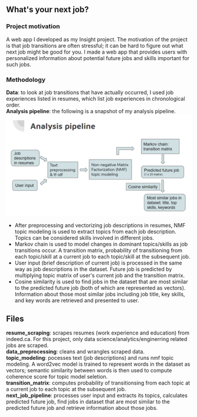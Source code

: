 ## What's your next job?

### Project motivation
A web app I developed as my Insight project. The motivation of the project is that job transitions are often stressful; it can be hard to figure out what next job might be good for you. I made a web app that provides users with personalized information about potential future jobs and skills important for such jobs. 

### Methodology
__Data__: to look at job transitions that have actually occurred, I used job experiences listed in resumes, which list job experiences in chronological order.
<br>__Analysis pipeline__: the following is a snapshot of my analysis pipeline.
![Analysis Pipeline](analysispipeline.png)
* After preprocessing and vectorizing job descriptions in resumes, NMF topic modeling is used to extract topics from each job description. Topics can be considered skills involved in different jobs.
* Markov chain is used to model changes in dominant topics/skills as job transitions occur. A transition matrix, probability of transitioning from each topic/skill at a current job to each topic/skill at the subsequent job.
* User input (brief description of current job) is processed in the same way as job descriptions in the dataset. Future job is predicted by multiplying topic matrix of user's current job and the transition matrix.
* Cosine similarity is used to find jobs in the dataset that are most similar to the predicted future job (both of which are represented as vectors). Information about those most similar jobs including job title, key skills, and key words are retrieved and presented to user.

## Files
__resume_scraping__: scrapes resumes (work experience and education) from indeed.ca. For this project, only data science/analytics/enginerring related jobs are scraped.
<br>__data_preprocessing__: cleans and wrangles scraped data.
<br>__topic_modeling__: pocesses text (job descriptions) and runs nmf topic modeling. A word2vec model is trained to represent words in the dataset as vectors; semantic similarity between words is then used to compute coherence score for topic model seletion.
<br>__transition_matrix__: computes probability of transitionsing from each topic at a current job to each topic at the subsequent job. 
<br>__next_job_pipeline__: processes user input and extracts its topics, calculates predicted future job, find jobs in dataset that are most similar to the predicted future job and retrieve information about those jobs.
